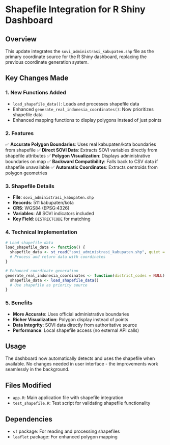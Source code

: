 # Shapefile Integration for R Shiny Dashboard

## Overview
This update integrates the `sovi_administrasi_kabupaten.shp` file as the primary coordinate source for the R Shiny dashboard, replacing the previous coordinate generation system.

## Key Changes Made

### 1. New Functions Added
- `load_shapefile_data()`: Loads and processes shapefile data
- Enhanced `generate_real_indonesia_coordinates()`: Now prioritizes shapefile data
- Enhanced mapping functions to display polygons instead of just points

### 2. Features
✅ **Accurate Polygon Boundaries**: Uses real kabupaten/kota boundaries from shapefile
✅ **Direct SOVI Data**: Extracts SOVI variables directly from shapefile attributes
✅ **Polygon Visualization**: Displays administrative boundaries on map
✅ **Backward Compatibility**: Falls back to CSV data if shapefile unavailable
✅ **Automatic Coordinates**: Extracts centroids from polygon geometries

### 3. Shapefile Details
- **File**: `sovi_administrasi_kabupaten.shp`
- **Records**: 511 kabupaten/kota
- **CRS**: WGS84 (EPSG:4326)
- **Variables**: All SOVI indicators included
- **Key Field**: `DISTRICTCODE` for matching

### 4. Technical Implementation
```r
# Load shapefile data
load_shapefile_data <- function() {
  shapefile_data <- st_read("sovi_administrasi_kabupaten.shp", quiet = TRUE)
  # Process and return data with coordinates
}

# Enhanced coordinate generation
generate_real_indonesia_coordinates <- function(district_codes = NULL) {
  shapefile_data <- load_shapefile_data()
  # Use shapefile as priority source
}
```

### 5. Benefits
- **More Accurate**: Uses official administrative boundaries
- **Richer Visualization**: Polygon display instead of points
- **Data Integrity**: SOVI data directly from authoritative source
- **Performance**: Local shapefile access (no external API calls)

## Usage
The dashboard now automatically detects and uses the shapefile when available. No changes needed in user interface - the improvements work seamlessly in the background.

## Files Modified
- `app.R`: Main application file with shapefile integration
- `test_shapefile.R`: Test script for validating shapefile functionality

## Dependencies
- `sf` package: For reading and processing shapefiles
- `leaflet` package: For enhanced polygon mapping